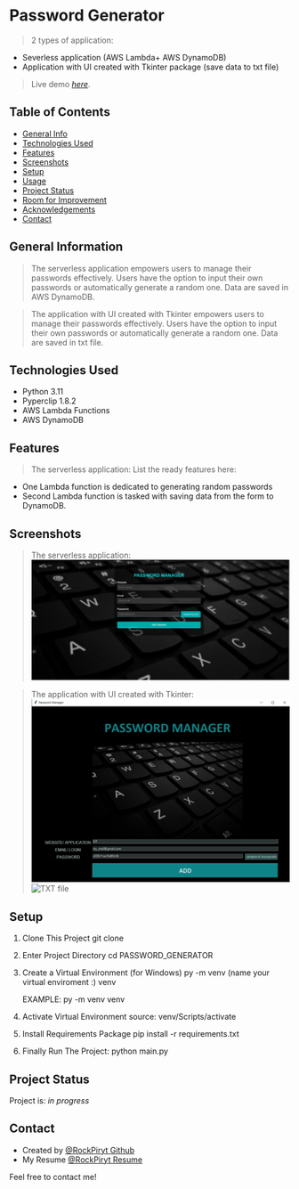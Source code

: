 # Password Generator
> 2 types of application: 
- Severless application (AWS Lambda+ AWS DynamoDB)
- Application with UI created with Tkinter package (save data to txt file)

> Live demo [_here_](https://www.rockpiryt.link).

## Table of Contents
* [General Info](#general-information)
* [Technologies Used](#technologies-used)
* [Features](#features)
* [Screenshots](#screenshots)
* [Setup](#setup)
* [Usage](#usage)
* [Project Status](#project-status)
* [Room for Improvement](#room-for-improvement)
* [Acknowledgements](#acknowledgements)
* [Contact](#contact)


## General Information

> The serverless application empowers users to manage their passwords effectively. Users have the option to input their own passwords or automatically generate a random one. Data are saved in AWS DynamoDB.


> The application with UI created with Tkinter empowers users to manage their passwords effectively. Users have the option to input their own passwords or automatically generate a random one. Data are saved in txt file.


## Technologies Used
- Python 3.11
- Pyperclip 1.8.2
- AWS Lambda Functions
- AWS DynamoDB


## Features
> The serverless application:
List the ready features here:
- One Lambda function is dedicated to generating random passwords
- Second Lambda function is tasked with saving data from the form to DynamoDB.


## Screenshots
> The serverless application:
![Website](./documentation/password_website_preview.jpeg)

> The application with UI created with Tkinter:
![Tkinter](./documentation/preview_app.jpg)
![TXT file](./documentation/data_file_previewjpg)

## Setup

1. Clone This Project git clone
2. Enter Project Directory cd PASSWORD_GENERATOR
3. Create a Virtual Environment (for Windows) py -m venv (name your virtual enviroment :) venv

   EXAMPLE: py -m venv venv
4. Activate Virtual Environment source: venv/Scripts/activate
5. Install Requirements Package pip install -r requirements.txt
6. Finally Run The Project: python main.py


## Project Status
Project is: _in progress_ 


## Contact
- Created by [@RockPiryt Github](https://github.com/RockPiryt)
- My Resume [@RockPiryt Resume](https://paulinakimak.com)

Feel free to contact me!




